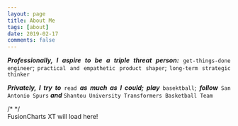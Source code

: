 ```yaml
---
layout: page
title: About Me
tags: [about]
date: 2019-02-17
comments: false
---
```

    
***Professionally, I aspire to be a triple threat person:*** `get-things-done engineer`; `practical and empathetic product shaper`; `long-term strategic thinker`

***Privately, I try to*** `read` ***as much as I could; play*** `basektball`; ***follow*** `San Antonio Spurs` ***and*** `Shantou University Transformers Basketball Team`


<html>
<head>
	<title>My first chart using FusionCharts Suite XT</title>
	/*
	<style>
	    body {
		text-align: justify;
	    }
	</style>
	*/
	<script type="text/javascript" src="https://cdn.fusioncharts.com/fusioncharts/latest/fusioncharts.js"></script>
	<script type="text/javascript" src="https://cdn.fusioncharts.com/fusioncharts/latest/themes/fusioncharts.theme.fusion.js"></script>
	<script type="text/javascript">
		FusionCharts.ready(function(){
			var chartObj = new FusionCharts({
    type: 'radar',
    renderAt: 'chart-container',
    width: '600',
    height: '350',
    dataFormat: 'json',
    dataSource: {
        "chart": {
            "caption": "My Technical Skill Sets",
            "numberPreffix": "$",
            "theme": "fusion",
            "radarfillcolor": "#ffffff",
        },
        "categories": [{
            "category": [{
                "label": "Python"
            }, {
                "label": "SQL"
            }, {
                "label": "JavaScript"
            }, {
                "label": "HTML"
            }, {
                "label": "CSS"
            }, {
                "label": "Linux"
            }, {
                "label": "Excel"
            }]
        }],
        "dataset": [{
            "seriesname": "Proficiency",
            "data": [{
                "value": "4.0"
            }, {
                "value": "4.8"
            }, {
                "value": "3.0"
            }, {
                "value": "3.5"
            }, {
                "value": "3.3"
            }, {
                "value": "3.8"
            }, {
                "value": "4.9"
            }]
        }]
    }
}
);
			chartObj.render();
		});
	</script>
	</head>
	<body>
		<div id="chart-container">FusionCharts XT will load here!</div>
	</body>
</html>
